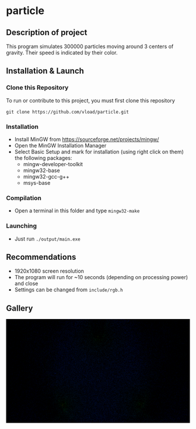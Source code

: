 # particle
## Description of project
This program simulates 300000 particles moving around 3 centers of gravity. Their speed is indicated by their color. 

## Installation & Launch 
### Clone this Repository
To run or contribute to this project, you must first clone this repository

```
git clone https://github.com/vload/particle.git
```

### Installation
 - Install MinGW from https://sourceforge.net/projects/mingw/ 
 - Open the MinGW Installation Manager
 - Select Basic Setup and mark for installation (using right click on them) the following packages:
    - mingw-developer-toolkit
    - mingw32-base
    - mingw32-gcc-g++
    - msys-base
### Compilation
 - Open a terminal in this folder and type ```mingw32-make```
### Launching
 - Just run ```./output/main.exe```

## Recommendations
 - 1920x1080 screen resolution
 - The program will run for ~10 seconds (depending on processing power) and close
 - Settings can be changed from ```include/rgb.h```

## Gallery
![Partiles](particles.png?raw=true)
